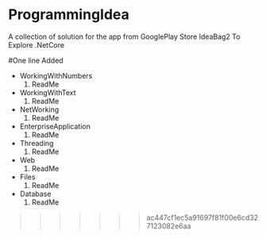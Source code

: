 # ProgrammingIdea
A collection of solution for the app from GooglePlay Store IdeaBag2 To Explore .NetCore

#One line Added


+ WorkingWithNumbers
  1. ReadMe
+ WorkingWithText
  1. ReadMe
+ NetWorking
  1. ReadMe
+ EnterpriseApplication
  1. ReadMe
+ Threading
  1. ReadMe
+ Web
  1. ReadMe
+ Files
  1. ReadMe
+ Database
  1. ReadMe
>>>>>>> ac447cf1ec5a91697f81f00e6cd327123082e6aa
